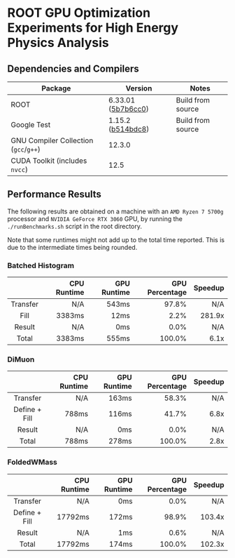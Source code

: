 # ROOT GPU Optimization Experiments for High Energy Physics Analysis


## Dependencies and Compilers
| Package                               | Version                                                                                                  | Notes             |
|---------------------------------------|----------------------------------------------------------------------------------------------------------|-------------------|
| ROOT                                  | 6.33.01 ([5b7b6cc0](https://github.com/root-project/root/tree/5b7b6cc0253a145ee59b8890b6e26d81ac7198b4)) | Build from source |
| Google Test                           | 1.15.2 ([b514bdc8](https://github.com/google/googletest/tree/b514bdc898e2951020cbdca1304b75f5950d1f59))  | Build from source |
| GNU Compiler Collection (`gcc`/`g++`) | 12.3.0                                                                                                   |                   |
| CUDA Toolkit (includes `nvcc`)        | 12.5                                                                                                     |                   |


## Performance Results
The following results are obtained on a machine with an `AMD Ryzen 7 5700g`
processor and `NVIDIA GeForce RTX 3060` GPU, by running the
`./runBenchmarks.sh` script in the root directory.

Note that some runtimes might not add up to the total time reported. This is
due to the intermediate times being rounded.

### Batched Histogram
|            | CPU Runtime | GPU Runtime | GPU Percentage | Speedup |
|:----------:|------------:|------------:|---------------:|--------:|
|  Transfer  |         N/A |       543ms |          97.8% |     N/A |
|    Fill    |      3383ms |        12ms |           2.2% |  281.9x |
|   Result   |         N/A |         0ms |           0.0% |     N/A |
|   Total    |      3383ms |       555ms |         100.0% |    6.1x |

### DiMuon
|               | CPU Runtime | GPU Runtime | GPU Percentage | Speedup |
|:-------------:|------------:|------------:|---------------:|--------:|
|   Transfer    |         N/A |       163ms |          58.3% |     N/A |
| Define + Fill |       788ms |       116ms |          41.7% |    6.8x |
|    Result     |         N/A |         0ms |           0.0% |     N/A |
|     Total     |       788ms |       278ms |         100.0% |    2.8x |

### FoldedWMass
|               | CPU Runtime | GPU Runtime | GPU Percentage | Speedup |
|:-------------:|------------:|------------:|---------------:|--------:|
|   Transfer    |         N/A |         0ms |           0.0% |     N/A |
| Define + Fill |     17792ms |       172ms |          98.9% |  103.4x |
|    Result     |         N/A |         1ms |           0.6% |     N/A |
|     Total     |     17792ms |       174ms |         100.0% |  102.3x |
